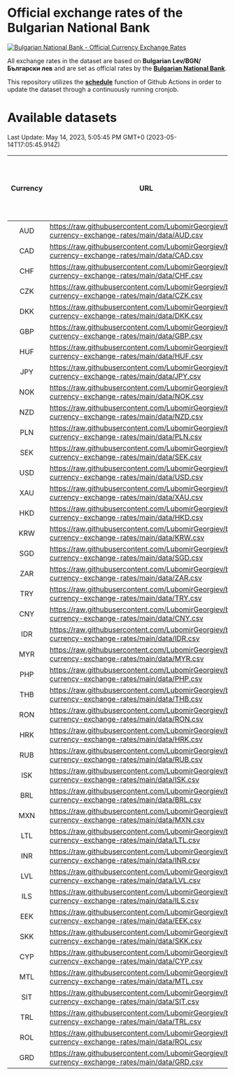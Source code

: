 # Official exchange rates of the Bulgarian National Bank

[![Bulgarian National Bank - Official Currency Exchange Rates](https://github.com/LubomirGeorgiev/bnb-currency-exchange-rates/actions/workflows/update-rates.yml/badge.svg?branch=main)](https://github.com/LubomirGeorgiev/bnb-currency-exchange-rates/actions/workflows/update-rates.yml)

All exchange rates in the dataset are based on **Bulgarian Lev/BGN/Български лев** and are set as official rates by the [**Bulgarian National Bank**](https://www.bnb.bg/Statistics/StExternalSector/StExchangeRates/StERForeignCurrencies/index.htm?toLang=_EN).

This repository utilizes the [**schedule**](https://docs.github.com/en/actions/reference/events-that-trigger-workflows) function of Github Actions in order to update the dataset through a continuously running cronjob.

# Available datasets

<!-- START LINKS (DO NOT EVER FU*ING DELETE THIS COMMENT FOR THE LOVE OF YOUR LIFE!!! IF YOU ARE CURIOS HOW IT WORKS, YOU CAN HAVE A LOOK AT ./src/updateReadme.ts) -->

Last Update: May 14, 2023, 5:05:45 PM GMT+0 (2023-05-14T17:05:45.914Z)

| Currency | URL                                                                                             | Number of records | Number of missing days that were filled in |
| :------: | ----------------------------------------------------------------------------------------------- | :---------------: | :----------------------------------------: |
|   AUD    | https://raw.githubusercontent.com/LubomirGeorgiev/bnb-currency-exchange-rates/main/data/AUD.csv |       8617        |                    2664                    |
|   CAD    | https://raw.githubusercontent.com/LubomirGeorgiev/bnb-currency-exchange-rates/main/data/CAD.csv |       8617        |                    2664                    |
|   CHF    | https://raw.githubusercontent.com/LubomirGeorgiev/bnb-currency-exchange-rates/main/data/CHF.csv |       8617        |                    2664                    |
|   CZK    | https://raw.githubusercontent.com/LubomirGeorgiev/bnb-currency-exchange-rates/main/data/CZK.csv |       8617        |                    2664                    |
|   DKK    | https://raw.githubusercontent.com/LubomirGeorgiev/bnb-currency-exchange-rates/main/data/DKK.csv |       8617        |                    2664                    |
|   GBP    | https://raw.githubusercontent.com/LubomirGeorgiev/bnb-currency-exchange-rates/main/data/GBP.csv |       8617        |                    2664                    |
|   HUF    | https://raw.githubusercontent.com/LubomirGeorgiev/bnb-currency-exchange-rates/main/data/HUF.csv |       8617        |                    2664                    |
|   JPY    | https://raw.githubusercontent.com/LubomirGeorgiev/bnb-currency-exchange-rates/main/data/JPY.csv |       8617        |                    2664                    |
|   NOK    | https://raw.githubusercontent.com/LubomirGeorgiev/bnb-currency-exchange-rates/main/data/NOK.csv |       8617        |                    2664                    |
|   NZD    | https://raw.githubusercontent.com/LubomirGeorgiev/bnb-currency-exchange-rates/main/data/NZD.csv |       8617        |                    2664                    |
|   PLN    | https://raw.githubusercontent.com/LubomirGeorgiev/bnb-currency-exchange-rates/main/data/PLN.csv |       8617        |                    2664                    |
|   SEK    | https://raw.githubusercontent.com/LubomirGeorgiev/bnb-currency-exchange-rates/main/data/SEK.csv |       8617        |                    2664                    |
|   USD    | https://raw.githubusercontent.com/LubomirGeorgiev/bnb-currency-exchange-rates/main/data/USD.csv |       8617        |                    2664                    |
|   XAU    | https://raw.githubusercontent.com/LubomirGeorgiev/bnb-currency-exchange-rates/main/data/XAU.csv |       8617        |                    2666                    |
|   HKD    | https://raw.githubusercontent.com/LubomirGeorgiev/bnb-currency-exchange-rates/main/data/HKD.csv |       8317        |                    2575                    |
|   KRW    | https://raw.githubusercontent.com/LubomirGeorgiev/bnb-currency-exchange-rates/main/data/KRW.csv |       8317        |                    2575                    |
|   SGD    | https://raw.githubusercontent.com/LubomirGeorgiev/bnb-currency-exchange-rates/main/data/SGD.csv |       8317        |                    2575                    |
|   ZAR    | https://raw.githubusercontent.com/LubomirGeorgiev/bnb-currency-exchange-rates/main/data/ZAR.csv |       8317        |                    2575                    |
|   TRY    | https://raw.githubusercontent.com/LubomirGeorgiev/bnb-currency-exchange-rates/main/data/TRY.csv |       6680        |                    2071                    |
|   CNY    | https://raw.githubusercontent.com/LubomirGeorgiev/bnb-currency-exchange-rates/main/data/CNY.csv |       6560        |                    2035                    |
|   IDR    | https://raw.githubusercontent.com/LubomirGeorgiev/bnb-currency-exchange-rates/main/data/IDR.csv |       6560        |                    2035                    |
|   MYR    | https://raw.githubusercontent.com/LubomirGeorgiev/bnb-currency-exchange-rates/main/data/MYR.csv |       6560        |                    2035                    |
|   PHP    | https://raw.githubusercontent.com/LubomirGeorgiev/bnb-currency-exchange-rates/main/data/PHP.csv |       6560        |                    2035                    |
|   THB    | https://raw.githubusercontent.com/LubomirGeorgiev/bnb-currency-exchange-rates/main/data/THB.csv |       6560        |                    2035                    |
|   RON    | https://raw.githubusercontent.com/LubomirGeorgiev/bnb-currency-exchange-rates/main/data/RON.csv |       6501        |                    2017                    |
|   HRK    | https://raw.githubusercontent.com/LubomirGeorgiev/bnb-currency-exchange-rates/main/data/HRK.csv |       6427        |                    1991                    |
|   RUB    | https://raw.githubusercontent.com/LubomirGeorgiev/bnb-currency-exchange-rates/main/data/RUB.csv |       6123        |                    1894                    |
|   ISK    | https://raw.githubusercontent.com/LubomirGeorgiev/bnb-currency-exchange-rates/main/data/ISK.csv |       5618        |                    1743                    |
|   BRL    | https://raw.githubusercontent.com/LubomirGeorgiev/bnb-currency-exchange-rates/main/data/BRL.csv |       5590        |                    1738                    |
|   MXN    | https://raw.githubusercontent.com/LubomirGeorgiev/bnb-currency-exchange-rates/main/data/MXN.csv |       5590        |                    1738                    |
|   LTL    | https://raw.githubusercontent.com/LubomirGeorgiev/bnb-currency-exchange-rates/main/data/LTL.csv |       5273        |                    1617                    |
|   INR    | https://raw.githubusercontent.com/LubomirGeorgiev/bnb-currency-exchange-rates/main/data/INR.csv |       5221        |                    1622                    |
|   LVL    | https://raw.githubusercontent.com/LubomirGeorgiev/bnb-currency-exchange-rates/main/data/LVL.csv |       4911        |                    1506                    |
|   ILS    | https://raw.githubusercontent.com/LubomirGeorgiev/bnb-currency-exchange-rates/main/data/ILS.csv |       4495        |                    1401                    |
|   EEK    | https://raw.githubusercontent.com/LubomirGeorgiev/bnb-currency-exchange-rates/main/data/EEK.csv |       4119        |                    1260                    |
|   SKK    | https://raw.githubusercontent.com/LubomirGeorgiev/bnb-currency-exchange-rates/main/data/SKK.csv |       3091        |                    948                     |
|   CYP    | https://raw.githubusercontent.com/LubomirGeorgiev/bnb-currency-exchange-rates/main/data/CYP.csv |       3023        |                    922                     |
|   MTL    | https://raw.githubusercontent.com/LubomirGeorgiev/bnb-currency-exchange-rates/main/data/MTL.csv |       2723        |                    833                     |
|   SIT    | https://raw.githubusercontent.com/LubomirGeorgiev/bnb-currency-exchange-rates/main/data/SIT.csv |       2661        |                    812                     |
|   TRL    | https://raw.githubusercontent.com/LubomirGeorgiev/bnb-currency-exchange-rates/main/data/TRL.csv |       1935        |                    591                     |
|   ROL    | https://raw.githubusercontent.com/LubomirGeorgiev/bnb-currency-exchange-rates/main/data/ROL.csv |       1816        |                    558                     |
|   GRD    | https://raw.githubusercontent.com/LubomirGeorgiev/bnb-currency-exchange-rates/main/data/GRD.csv |        359        |                    107                     |

<!-- END LINKS (DO NOT EVER FU*ING DELETE THIS COMMENT FOR THE LOVE OF YOUR LIFE!!! IF YOU ARE CURIOS HOW IT WORKS, YOU CAN HAVE A LOOK AT ./src/updateReadme.ts) -->
